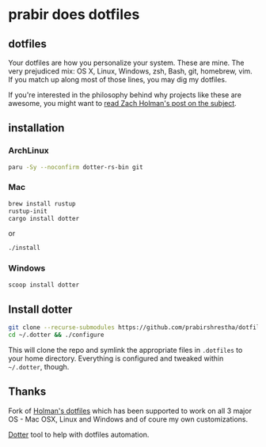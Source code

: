 # prabir does dotfiles

## dotfiles

Your dotfiles are how you personalize your system. These are mine. The very
prejudiced mix: OS X, Linux, Windows, zsh, Bash, git, homebrew, vim. 
If you match up along most of those lines, you may dig my dotfiles.

If you're interested in the philosophy behind why projects like these are
awesome, you might want to [read Zach Holman's post on the
subject](http://zachholman.com/2010/08/dotfiles-are-meant-to-be-forked/).

## installation

### ArchLinux

```bash
paru -Sy --noconfirm dotter-rs-bin git
```

### Mac

```bash
brew install rustup
rustup-init
cargo install dotter
```

or 

```bash
./install
```

### Windows

```cmd
scoop install dotter
```

## Install dotter

```bash
git clone --recurse-submodules https://github.com/prabirshrestha/dotfiles.git ~/.dotfiles
cd ~/.dotter && ./configure
```

This will clone the repo and symlink the appropriate files in `.dotfiles` to your
home directory. Everything is configured and tweaked within `~/.dotter`,
though.

## Thanks

Fork of [Holman's dotfiles](https://github.com/holman/dotfiles) which has been supported to work
on all 3 major OS - Mac OSX, Linux and Windows and of coure my own customizations.

[Dotter](https://github.com/SuperCuber/dotter) tool to help with dotfiles automation.
